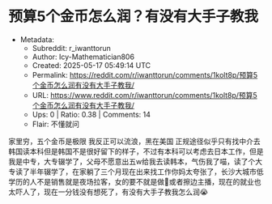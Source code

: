 # 预算5个金币怎么润？有没有大手子教我

- Metadata:
  - Subreddit: r_iwanttorun
  - Author: Icy-Mathematician806
  - Created: 2025-05-17 05:49:14 UTC
  - Permalink: https://reddit.com/r/iwanttorun/comments/1kolt8p/预算5个金币怎么润有没有大手子教我/
  - URL: https://www.reddit.com/r/iwanttorun/comments/1kolt8p/预算5个金币怎么润有没有大手子教我/
  - Ups: 0 | Ratio: 0.38 | Comments: 14
  - Flair: 不懂就问


家里穷，五个金币是极限 我反正可以流浪，黑在美国
正规途径似乎只有找中介去韩国读本科但是韩国不是很好留下的样子，不过有本科可以考虑去日本工作，但是我是中专，大专辍学了，父母不愿意出五w给我去读韩本，气伤我了喵，读了个大专读了半年辍学了，在家躺了三个月现在出来找工作你妈太夸张了，长沙大城市低学历的人不是销售就是夜场拉客，女的要不就是做🐔或者擦边主播，现在的就业也太吓人了，现在一分钱没有想死了，有没有大手子教我怎么润😭

